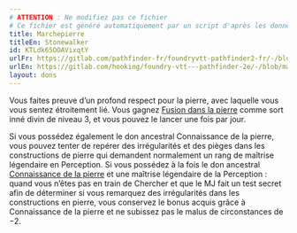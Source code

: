 ```yaml
---
# ATTENTION : Ne modifiez pas ce fichier
# Ce fichier est généré automatiquement par un script d'après les données du module Foundry VTT officiel et de sa traduction
title: Marchepierre
titleEn: Stonewalker
id: KTLdk65OOAVixqtY
urlFr: https://gitlab.com/pathfinder-fr/foundryvtt-pathfinder2-fr/-/blob/master/data/feats/KTLdk65OOAVixqtY.htm
urlEn: https://gitlab.com/hooking/foundry-vtt---pathfinder-2e/-/blob/master/packs/data/feats.db/stonewalker.json
layout: dons
---
```

Vous faites preuve d’un profond respect pour la pierre, avec laquelle vous vous sentez étroitement lié. Vous gagnez [Fusion dans la pierre](../sorts/fusion-dans-la-pierre.md) comme sort inné divin de niveau 3, et vous pouvez le lancer une fois par jour.

Si vous possédez également le don ancestral Connaissance de la pierre, vous pouvez tenter de repérer des irrégularités et des pièges dans les constructions de pierre qui demandent normalement un rang de maîtrise légendaire en Perception. Si vous possédez à la fois le don ancestral [Connaissance de la pierre](connaissance-de-la-pierre.md) et une maîtrise légendaire de la Perception : quand vous n’êtes pas en train de Chercher et que le MJ fait un test secret afin de déterminer si vous remarquez des irrégularités dans les constructions en pierre, vous conservez le bonus acquis grâce à Connaissance de la pierre et ne subissez pas le malus de circonstances de −2.
